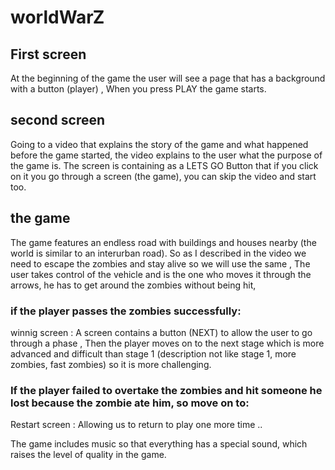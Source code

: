 # worldWarZ

## First screen
At the beginning of the game the user will see a page that has a background with a button (player) ,
When you press PLAY the game starts.

## second screen
Going to a video that explains the story of the game and what happened before the game started,
the video explains to the user what the purpose of the game is.
The screen is containing as a LETS GO Button that if you click on it you go through a screen (the game), you can skip the video and start too.

## the game
The game features an endless road with buildings and houses nearby (the world is similar to an interurban road). So as I described in the video we need to escape the zombies and stay alive so we will use the same , The user takes control of the vehicle and is the one who moves it through the arrows, he has to get around the zombies without being hit,
### if the player passes the zombies successfully:
winnig screen : 
A screen contains a button (NEXT) to allow the user to go through a phase , Then the player moves on to the next stage which is more advanced and difficult than stage 1 (description not like stage 1, more zombies, fast zombies) so it is more challenging.

### If the player failed to overtake the zombies and hit someone he lost because the zombie ate him, so move on to:
Restart screen : 
Allowing us to return to play one more time ..

The game includes music so that everything has a special sound, which raises the level of quality in the game.
